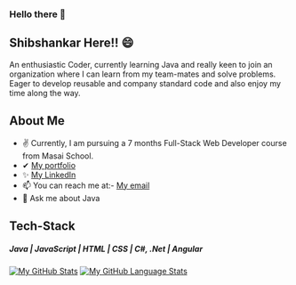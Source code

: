 ### Hello there 👋
## Shibshankar Here!! 😄
An enthusiastic Coder, currently learning Java and really keen to join an organization where I can learn from my team-mates and solve problems. Eager to develop reusable
and company standard code and also enjoy my time along the way.
## About Me
- ✌ Currently, I am pursuing a 7 months Full-Stack Web Developer course from Masai School.
- ✔ [My portfolio](https://shibshankar01.github.io/) 
- ✨ [My LinkedIn](https://www.linkedin.com/in/shibshankar-padhy-98952b1b7/)
- 📫 You can reach me at:- [My email](shivapadhy547@gmail.com)
- 💬 Ask me about Java

## Tech-Stack
##### Java | JavaScript | HTML | CSS | C#, .Net | Angular

[![My GitHub Stats](https://github-readme-stats.vercel.app/api/?username=Shibshankar01&count_private=true&theme=tokyonight&showicons=true)]()
[![My GitHub Language Stats](https://github-readme-stats.vercel.app/api/top-langs/?username=Shibshankar01&langs_count=5&theme=tokyonight)]()

<!--
**Shibshankar01/Shibshankar01** is a ✨ _special_ ✨ repository because its `README.md` (this file) appears on your GitHub profile.

Here are some ideas to get you started:

- 🔭 I’m currently working on Java
- 🌱 I’m currently learning ...
- 👯 I’m looking to collaborate on ...
- 🤔 I’m looking for help with ...
- 💬 Ask me about ...
- 📫 How to reach me: ...
- 😄 Pronouns: ...
- ⚡ Fun fact: ...
-->
